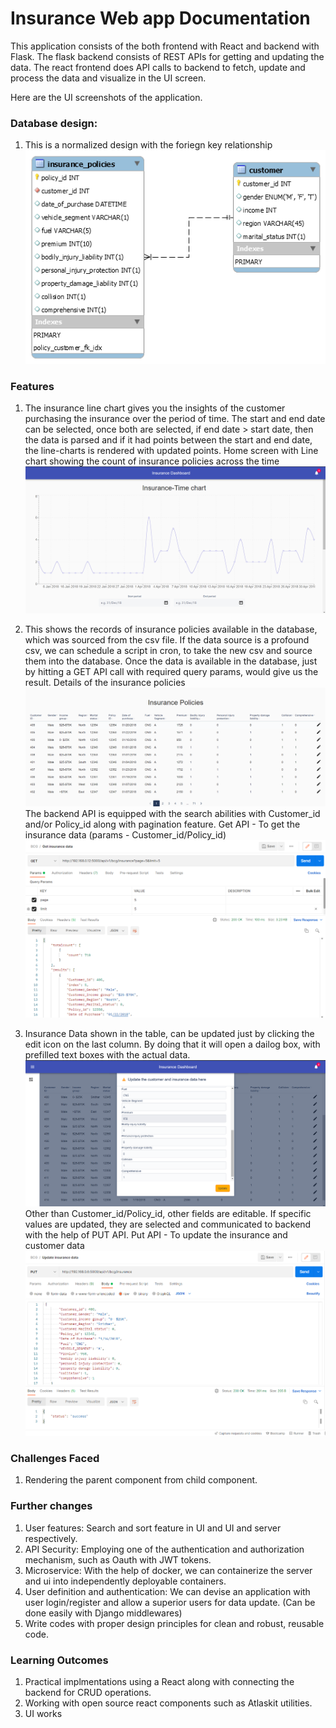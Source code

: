 # Insurance Web app Documentation

This application consists of the both frontend with React and backend with Flask. The flask backend consists of REST APIs for getting and updating the data.
The react frontend does API calls to backend to fetch, update and process the data and visualize in the UI screen.

Here are the UI screenshots of the application.

### Database design:
1) This is a normalized design with the foriegn key relationship
![db design](server/data/eer_diagram.png)

### Features
1. The insurance line chart gives you the insights of the customer purchasing the insurance over the period of time. The start and end date can be selected, once both are selected, if end date > start date, then the data is parsed and if it had points between the start and end date, the line-charts is rendered with updated points.
Home screen with Line chart showing the count of insurance policies across the time
![chart](resources/linechart.png)

2. This shows the records of insurance policies available in the database, which was sourced from the csv file. 
If the data source is a profound csv, we can schedule a script in cron, to take the new csv and source them into the database.
Once the data is available in the database, just by hitting a GET API call with required query params, would give us the result.
Details of the insurance policies
![table](resources/insurancelist.png)
The backend API is equipped with the search abilities with Customer_id and/or Policy_id along with pagination feature.
Get API - To get the insurance data (params - Customer_id/Policy_id)
![get api](resources/getapi.png)

3. Insurance Data shown in the table, can be updated just by clicking the edit icon on the last column. By doing that it will open a dailog box, with prefilled text boxes with the actual data. 
![update](resources/update.png)
Other than Customer_id/Policy_id, other fields are editable. If specific values are updated, they are selected and communicated to backend with the help of PUT API.
Put API - To update the insurance and customer data
![put api](resources/putapi.png)
### Challenges Faced
1. Rendering the parent component from child component.  

### Further changes
1. User features: Search and sort feature in UI and UI and server respectively.
2. API Security: Employing one of the authentication and authorization mechanism, such as Oauth with JWT tokens.
3. Microservice: With the help of docker, we can containerize the server and ui into independently deployable containers.
4. User definition and authentication: We can devise an application with user login/register and allow a superior users for data update. (Can be done easily with Django middlewares)
5. Write codes with proper design principles for clean and robust, reusable code.

### Learning Outcomes
1. Practical implmentations using a React along with connecting the backend for CRUD operations.
2. Working with open source react components such as Atlaskit utilities.
3. UI works